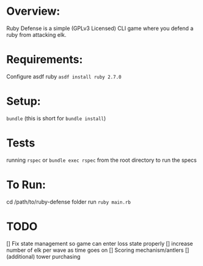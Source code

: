 # Overview:

Ruby Defense is a simple (GPLv3 Licensed) CLI game where you defend a ruby from
attacking elk.



# Requirements:

Configure asdf ruby
`asdf install ruby 2.7.0`

# Setup:
`bundle` (this is short for `bundle install`)

# Tests
running `rspec` or `bundle exec rspec` from the root directory to run the specs

# To Run:
cd /path/to/ruby-defense folder
run `ruby main.rb`

# TODO
[] Fix state management so game can enter loss state properly
[] increase number of elk per wave as time goes on
[] Scoring mechanism/antlers
[] (additional) tower purchasing